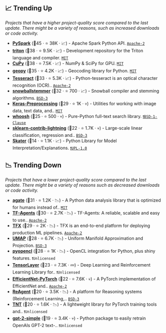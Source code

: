 ## 📈 Trending Up

_Projects that have a higher project-quality score compared to the last update. There might be a variety of reasons, such as increased downloads or code activity._

- <b><a href="https://github.com/apache/spark">PySpark</a></b> (🥇45 ·  ⭐ 38K · 📈) - Apache Spark Python API. <code><a href="http://bit.ly/3nYMfla">Apache-2</a></code> <code><img src="https://git.io/JLy1N" style="display:inline;" width="13" height="13"></code>
- <b><a href="https://github.com/openai/triton">triton</a></b> (🥇38 ·  ⭐ 9.5K · 📈) - Development repository for the Triton language and compiler. <code><a href="http://bit.ly/34MBwT8">MIT</a></code>
- <b><a href="https://github.com/cupy/cupy">CuPy</a></b> (🥇38 ·  ⭐ 7.5K · 📈) - NumPy & SciPy for GPU. <code><a href="http://bit.ly/34MBwT8">MIT</a></code>
- <b><a href="https://github.com/geopy/geopy">geopy</a></b> (🥈35 ·  ⭐ 4.2K · 📈) - Geocoding library for Python. <code><a href="http://bit.ly/34MBwT8">MIT</a></code>
- <b><a href="https://github.com/madmaze/pytesseract">Tesseract</a></b> (🥈33 ·  ⭐ 5.3K · 📈) - Python-tesseract is an optical character recognition (OCR).. <code><a href="http://bit.ly/3nYMfla">Apache-2</a></code>
- <b><a href="https://github.com/snowballstem/snowball">snowballstemmer</a></b> (🥈32 ·  ⭐ 700 · 📈) - Snowball compiler and stemming algorithms. <code><a href="http://bit.ly/3aKzpTv">BSD-3</a></code>
- <b><a href="https://github.com/keras-team/keras-preprocessing">Keras-Preprocessing</a></b> (🥉29 ·  ⭐ 1K · 💀) - Utilities for working with image data, text data, and.. <code><a href="http://bit.ly/34MBwT8">MIT</a></code> <code><img src="https://git.io/JLy1A" style="display:inline;" width="13" height="13"></code>
- <b><a href="https://github.com/mchaput/whoosh">whoosh</a></b> (🥉25 ·  ⭐ 500 · 💀) - Pure-Python full-text search library. <code><a href="https://tldrlegal.com/search?q=BSD-1-Clause">❗️BSD-1-Clause</a></code>
- <b><a href="https://github.com/scikit-learn-contrib/lightning">sklearn-contrib-lightning</a></b> (🥉22 ·  ⭐ 1.7K · 💀) - Large-scale linear classification, regression and.. <code><a href="http://bit.ly/3aKzpTv">BSD-3</a></code> <code><img src="https://git.io/JLy1F" style="display:inline;" width="13" height="13"></code>
- <b><a href="https://github.com/oracle/Skater">Skater</a></b> (🥉14 ·  ⭐ 1.1K · 📈) - Python Library for Model Interpretation/Explanations. <code><a href="https://tldrlegal.com/search?q=UPL-1.0">❗️UPL-1.0</a></code>

## 📉 Trending Down

_Projects that have a lower project-quality score compared to the last update. There might be a variety of reasons such as decreased downloads or code activity._

- <b><a href="https://github.com/wireservice/agate">agate</a></b> (🥈31 ·  ⭐ 1.2K · 📉) - A Python data analysis library that is optimized for humans instead of.. <code><a href="http://bit.ly/34MBwT8">MIT</a></code>
- <b><a href="https://github.com/tensorflow/agents">TF-Agents</a></b> (🥇30 ·  ⭐ 2.7K · 📉) - TF-Agents: A reliable, scalable and easy to use.. <code><a href="http://bit.ly/3nYMfla">Apache-2</a></code> <code><img src="https://git.io/JLy1A" style="display:inline;" width="13" height="13"></code>
- <b><a href="https://github.com/tensorflow/tfx">TFX</a></b> (🥉29 ·  ⭐ 2K · 📉) - TFX is an end-to-end platform for deploying production ML pipelines. <code><a href="http://bit.ly/3nYMfla">Apache-2</a></code> <code><img src="https://git.io/JLy1A" style="display:inline;" width="13" height="13"></code>
- <b><a href="https://github.com/lmcinnes/umap">UMAP</a></b> (🥉28 ·  ⭐ 6.7K · 📉) - Uniform Manifold Approximation and Projection. <code><a href="http://bit.ly/3aKzpTv">BSD-3</a></code>
- <b><a href="https://github.com/inducer/pyopencl">pyopencl</a></b> (🥈28 ·  ⭐ 1K · 📉) - OpenCL integration for Python, plus shiny features. <code>❗Unlicensed</code>
- <b><a href="https://github.com/tensorlayer/TensorLayer">TensorLayer</a></b> (🥉23 ·  ⭐ 7.3K · 💤) - Deep Learning and Reinforcement Learning Library for.. <code>❗Unlicensed</code> <code><img src="https://git.io/JLy1A" style="display:inline;" width="13" height="13"></code>
- <b><a href="https://github.com/lukemelas/EfficientNet-PyTorch">EfficientNet-PyTorch</a></b> (🥉22 ·  ⭐ 7.6K · 💀) - A PyTorch implementation of EfficientNet and.. <code><a href="http://bit.ly/3nYMfla">Apache-2</a></code> <code><img src="https://git.io/JLy1Q" style="display:inline;" width="13" height="13"></code>
- <b><a href="https://github.com/facebookresearch/ReAgent">ReAgent</a></b> (🥉20 ·  ⭐ 3.5K · 📉) - A platform for Reasoning systems (Reinforcement Learning,.. <code><a href="http://bit.ly/3aKzpTv">BSD-3</a></code> <code><img src="https://git.io/JLy1Q" style="display:inline;" width="13" height="13"></code>
- <b><a href="https://github.com/pytorch/tnt">TNT</a></b> (🥉20 ·  ⭐ 1.6K · 📉) - A lightweight library for PyTorch training tools and.. <code>❗Unlicensed</code> <code><img src="https://git.io/JLy1Q" style="display:inline;" width="13" height="13"></code>
- <b><a href="https://github.com/minimaxir/gpt-2-simple">gpt-2-simple</a></b> (🥉19 ·  ⭐ 3.4K · 💀) - Python package to easily retrain OpenAIs GPT-2 text-.. <code>❗Unlicensed</code> <code><img src="https://git.io/JLy1A" style="display:inline;" width="13" height="13"></code>

